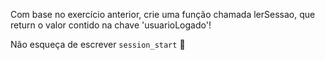 Com base no exercício anterior, crie uma função chamada lerSessao, que return o valor contido na chave 'usuarioLogado'!

Não esqueça de escrever `session_start` :grimacing: